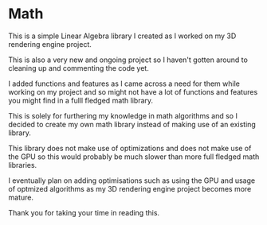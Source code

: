 # Math

<p>This is a simple Linear Algebra library I created as I worked on my 3D rendering engine project. </p>

This is also a very new and ongoing project so I haven't gotten around to cleaning up and commenting the code yet.

I added functions and features as I came across a need for them while working on my project and so 
might not have a lot of functions and features you might find in a fulll fledged math library.


This is solely for furthering my knowledge in math algorithms and so I decided to create my own math library instead of making use 
of an existing library.


This library does not make use of optimizations and does not make use of the GPU so this would probably be much slower than more 
full fledged math libraries.


I eventually plan on adding optimisations such as using the GPU and usage of optmized algorithms as my 3D rendering engine project 
becomes more mature. 


Thank you for taking your time in reading this.

